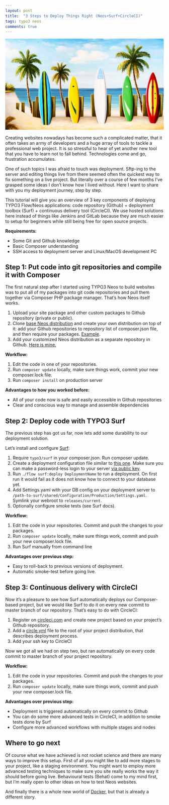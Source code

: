 ```yaml
---
layout: post
title:  "3 Steps to Deploy Things Right (Neos+Surf+CircleCI)"
tags: typo3 neos
comments: true
---
```

!['Surf'](/assets/surf.jpg)

Creating websites nowadays has become such a complicated matter, that it often takes an army of developers and a huge array of tools to tackle a professional web project. It is so stressful to hear of yet another new tool that you have to learn not to fall behind. Technologies come and go, frustration accumulates.

One of such topics I was afraid to touch was deployment. Sftp-ing to the server and editing things live from there seemed often the quickest way to fix something on a live project. But literally over a course of few months I’ve grasped some ideas I don’t know how I lived without. Here I want to share with you my deployment journey, step by step.

This tutorial will give you an overview of 3 key components of deploying TYPO3 Flow/Neos applications: code repository (Github) + deployment toolbox (Surf) + continuous delivery tool (CircleCI). We use hosted solutions here instead of things like Jenkins and GitLab because they are much easier to setup for beginners while still being free for open source projects.

**Requirements:**

* Some Git and Github knowledge
* Basic Composer understanding
* SSH access to deployment server and Linux/MacOS development PC

## Step 1: Put code into git repositories and compile it with Composer

The first natural step after I started using TYPO3 Neos to build websites was to put all of my packages into git code repositories and pull them together via Composer PHP package manager. That’s how Neos itself works.

1. Upload your site package and other custom packages to Github repository (private or public).
2. Clone [base Neos distribution](https://git.typo3.org/Neos/Distributions/Base.git) and create your own distribution on top of it: add your Github repositories to repository list of composer.json file, and then require your packages. [Example](https://github.com/sfi-ru/SfiDistr/blob/master/composer.json).
3. Add your customized Neos distribution as a separate repository in Github. [Here is mine.](https://github.com/sfi-ru/SfiDistr)

**Workflow:**

1. Edit the code in one of your repositories.
2. Run `composer update` locally, make sure things work, commit your new composer.lock file.
3. Run `composer install` on production server

**Advantages to how you worked before:** 

* All of your code now is safe and easily accessible in Github repositories
* Clear and conscious way to manage and assemble dependencies

## Step 2: Deploy code with TYPO3 Surf

The previous step has got us far, now lets add some durability to our deployment solution.

Let’s install and configure [Surf](http://typo3.org/additional-products/surf/):

1. Require `typo3/surf` in your composer.json. Run composer update.
2. Create a deployment configuration file similar to [this one](https://github.com/sfi-ru/SfiDistr/blob/master/Build/Surf/Sfi.php). Make sure you can make a password-less login to your server [via public key](http://www.thegeekstuff.com/2008/11/3-steps-to-perform-ssh-login-without-password-using-ssh-keygen-ssh-copy-id/).
3. Run `./flow surf:deploy DeploymentName` to run a deployment. On first run it would fail as it does not know how to connect to your database yet.
4. Add Settings.yaml with your DB config on your deployment server to `/path-to-surf/shared/Configuration/Production/Settings.yaml`. Symlink your webroot to `releases/current`.
5. Optionally configure smoke tests (see Surf docs).

**Workflow:**

1. Edit the code in your repositories. Commit and push the changes to your packages.
2. Run `composer update` locally, make sure things work, commit and push your new composer.lock file.
3. Run Surf manually from command line

**Advantages over previous step:**

* Easy to roll-back to previous versions of deployment.
* Automatic smoke-test before going live.

## Step 3: Continuous delivery with CircleCI

Now it’s a pleasure to see how Surf automatically deploys our Composer-based project, but we would like Surf to do it on every new commit to master branch of our repository. That’s easy to do with CircleCI:

1. Register on [circleci.com](http://circleci.com) and create new project based on your project’s Github repository.
2. Add a [circle.yml](https://github.com/sfi-ru/SfiDistr/blob/master/circle.yml) file to the root of your project distribution, that describes deployment process.
3. Add your ssh key to CircleCI

Now we got all we had on step two, but ran automatically on every code commit to master branch of your project repository.

**Workflow:**

1. Edit the code in your repositories. Commit and push the changes to your packages.
2. Run `composer update` locally, make sure things work, commit and push your new composer.lock file.

**Advantages over previous step:**

* Deployment is triggered automatically on every commit to Github
* You can do some more advanced tests in CircleCI, in addition to smoke tests done by Surf
* Configure more advanced workflows with multiple stages and nodes

## Where to go next

Of course what we have achieved is not rocket science and there are many ways to improve this setup. First of all you might like to add more stages to your project, like a staging environment. You might want to employ more advanced testing techniques to make sure you site really works the way it should before going live. Behavioural tests (Behat) come to my mind first, but I’m really open to other ideas on how to test Neos websites.

And finally there is a whole new world of [Docker](https://www.docker.com/), but that is already a different story.
